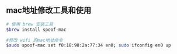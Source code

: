 

## mac地址修改工具和使用



```bash
# 使用 brew 安装工具
$brew install spoof-mac 

#修改 wifi 的mac地址命令
$sudo spoof-mac set f0:18:98:2a:77:34 en0; sudo ifconfig en0 up
```

